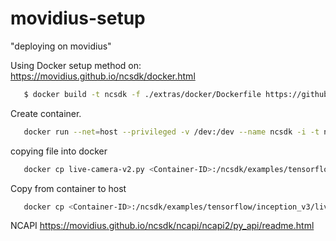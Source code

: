 # movidius-setup
"deploying on movidius"



Using Docker setup method on:
https://movidius.github.io/ncsdk/docker.html

```bash
   $ docker build -t ncsdk -f ./extras/docker/Dockerfile https://github.com/movidius/ncsdk.git#ncsdk2
```
Create container.

```bash
   docker run --net=host --privileged -v /dev:/dev --name ncsdk -i -t ncsdk /bin/bash
```


copying file into docker
```bash
   docker cp live-camera-v2.py <Container-ID>:/ncsdk/examples/tensorflow/inception_v3/
```
Copy from container to host
```bash
   docker cp <Container-ID>:/ncsdk/examples/tensorflow/inception_v3/live-camera-v2.py live-camera-v2.py    
```

NCAPI
https://movidius.github.io/ncsdk/ncapi/ncapi2/py_api/readme.html